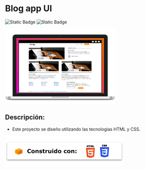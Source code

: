 # Blog app UI

![Static Badge](https://img.shields.io/badge/Licencia-MIT-green)
![Static Badge](https://img.shields.io/badge/Versión-v1.0.0-green)

![Imagen de proyecto](images/ui-work-blog.PNG)

## Descripción:
- Este proyecto se diseño utilizando las tecnologias HTML y CSS.

![tecnologias utilizadas](images/tech-tag.png)
